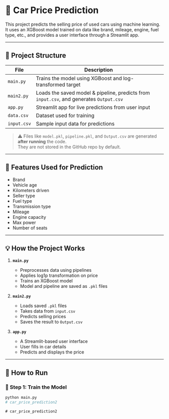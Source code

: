 # 🚗 Car Price Prediction

This project predicts the selling price of used cars using machine learning. It uses an XGBoost model trained on data like brand, mileage, engine, fuel type, etc., and provides a user interface through a Streamlit app.

---

## 📁 Project Structure

| File         | Description                                         |
|--------------|-----------------------------------------------------|
| `main.py`    | Trains the model using XGBoost and log-transformed target |
| `main2.py`   | Loads the saved model & pipeline, predicts from `input.csv`, and generates `Output.csv` |
| `app.py`     | Streamlit app for live predictions from user input |
| `data.csv`   | Dataset used for training                          |
| `input.csv`  | Sample input data for predictions                  |

> ⚠️ Files like `model.pkl`, `pipeline.pkl`, and `Output.csv` are generated **after running** the code.  
> They are not stored in the GitHub repo by default.

---

## 🧠 Features Used for Prediction

- Brand  
- Vehicle age  
- Kilometers driven  
- Seller type  
- Fuel type  
- Transmission type  
- Mileage  
- Engine capacity  
- Max power  
- Number of seats

---

## 💡 How the Project Works

1. **`main.py`**  
   - Preprocesses data using pipelines  
   - Applies log1p transformation on price  
   - Trains an XGBoost model  
   - Model and pipeline are saved as `.pkl` files

2. **`main2.py`**  
   - Loads saved `.pkl` files  
   - Takes data from `input.csv`  
   - Predicts selling prices  
   - Saves the result to `Output.csv`

3. **`app.py`**  
   - A Streamlit-based user interface  
   - User fills in car details  
   - Predicts and displays the price

---

## 🚀 How to Run

### 🔹 Step 1: Train the Model
```bash
python main.py
#   c a r _ p r i c e _ p r e d i c t i o n 2  
 #   c a r _ p r i c e _ p r e d i c t i o n 2  
 